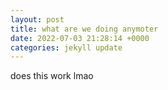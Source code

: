 ```yaml
---
layout: post
title: what are we doing anymoter
date: 2022-07-03 21:28:14 +0000
categories: jekyll update
---
```

does this work lmao

